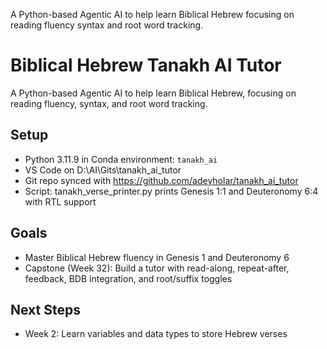 A Python-based Agentic AI to help learn Biblical Hebrew focusing on reading fluency syntax and root word tracking.

# Biblical Hebrew Tanakh AI Tutor
A Python-based Agentic AI to help learn Biblical Hebrew, focusing on reading fluency, syntax, and root word tracking.

## Setup
- Python 3.11.9 in Conda environment: `tanakh_ai`
- VS Code on D:\AI\Gits\tanakh_ai_tutor
- Git repo synced with https://github.com/adeyholar/tanakh_ai_tutor
- Script: tanakh_verse_printer.py prints Genesis 1:1 and Deuteronomy 6:4 with RTL support

## Goals
- Master Biblical Hebrew fluency in Genesis 1 and Deuteronomy 6
- Capstone (Week 32): Build a tutor with read-along, repeat-after, feedback, BDB integration, and root/suffix toggles

## Next Steps
- Week 2: Learn variables and data types to store Hebrew verses